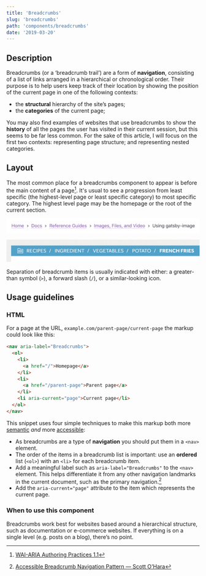 ```yaml
---
title: 'Breadcrumbs'
slug: 'breadcrumbs'
path: 'components/breadcrumbs'
date: '2019-03-20'
---
```


## Description

Breadcrumbs (or a ‘breadcrumb trail’) are a form of **navigation**, consisting of a list of links arranged in a hierarchical or chronological order. Their purpose is to help users keep track of their location by showing the position of the current page in one of the following contexts:

- the **structural** hierarchy of the site’s pages;
- the **categories** of the current page;

You may also find examples of websites that use breadcrumbs to show the **history** of all the pages the user has visited in their current session, but this seems to be far less common. For the sake of this article, I will focus on the first two contexts: representing page structure; and representing nested categories.

<!-- The name ‘breadcrumbs’ comes from the Brothers Grimm fairytale _Hansel and Gretel_, in which the character Hansel leaves a trail of the crumbs to help the titular siblings find their way home. -->

## Layout

The most common place for a breadcrumbs component to appear is before the main content of a page[^1]. It's usual to see a progression from least specific (the highest-level page or least specific category) to most specific category. The highest level page may be the homepage or the root of the current section.

![Breadcrumbs from the documentation site for Gatsby JS.](./images/gatsby_breadcrumbs.png 'The breadcrumbs on the documentation site for Gatsby JS represent the structural hierarchy with the homepage on the left and the current page on the right. Items are separated using an SVG arrow icon.')

![Breadcrumbs from the website Serious Eats.](./images/serious-eats_breadcrumbs.png 'The breadcrumbs on the recipe site Serious Eats represent a taxonomy based on ingredients. Items are separated using a forward slash.')

Separation of breadcrumb items is usually indicated with either: a greater-than symbol (`>`), a forward slash (`/`), or a similar-looking icon.

## Usage guidelines

### HTML

For a page at the URL, `example.com/parent-page/current-page` the markup could look like this:

```html
<nav aria-label="Breadcrumbs">
  <ol>
    <li>
      <a href="/">Homepage</a>
    </li>
    <li>
      <a href="/parent-page">Parent page</a>
    </li>
    <li aria-current="page">Current page</li>
  </ol>
</nav>
```

This snippet uses four simple techniques to make this markup both more [semantic](https://developer.mozilla.org/en-US/docs/Glossary/Semantics#Semantics_in_HTML) _and_ more [accessible](https://developer.mozilla.org/en-US/docs/Learn/Accessibility/HTML):

- As breadcrumbs are a type of **navigation** you should put them in a `<nav>` element.
- The order of the items in a breadcrumb list is important: use an **ordered** list (`<ol>`) with an `<li>` for each breadcrumb item.
- Add a meaningful label such as `aria-label="Breadcrumbs"` to the `<nav>` element. This helps differentiate it from any other navigation landmarks in the current document, such as the primary navigation.[^2]
- Add the `aria-current="page"` attribute to the item which represents the current page.

### When to use this component

Breadcrumbs work best for websites based around a hierarchical structure, such as documentation or e-commerce websites. If everything is on a single level (e.g. posts on a blog), there’s no point.

[^1]: [WAI-ARIA Authoring Practices 1.1](https://www.w3.org/TR/wai-aria-practices-1.1/#breadcrumb)
[^2]: [Accessible Breadcrumb Navigation Pattern — Scott O'Hara](https://scottaohara.github.io/a11y_breadcrumbs/)
